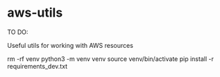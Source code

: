 # aws-utils

TO DO:


Useful utils for working with AWS resources

rm -rf venv
python3 -m venv venv
source venv/bin/activate
pip install -r requirements_dev.txt